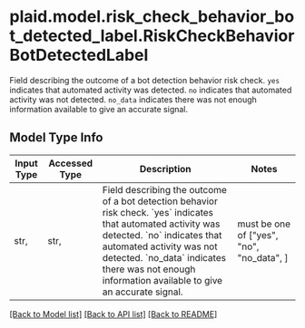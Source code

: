 # plaid.model.risk_check_behavior_bot_detected_label.RiskCheckBehaviorBotDetectedLabel

Field describing the outcome of a bot detection behavior risk check.  `yes` indicates that automated activity was detected.  `no` indicates that automated activity was not detected.  `no_data` indicates there was not enough information available to give an accurate signal.

## Model Type Info
Input Type | Accessed Type | Description | Notes
------------ | ------------- | ------------- | -------------
str,  | str,  | Field describing the outcome of a bot detection behavior risk check.  &#x60;yes&#x60; indicates that automated activity was detected.  &#x60;no&#x60; indicates that automated activity was not detected.  &#x60;no_data&#x60; indicates there was not enough information available to give an accurate signal. | must be one of ["yes", "no", "no_data", ] 

[[Back to Model list]](../../README.md#documentation-for-models) [[Back to API list]](../../README.md#documentation-for-api-endpoints) [[Back to README]](../../README.md)

